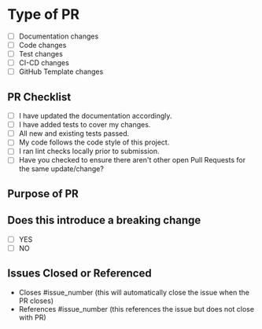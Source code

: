 # Type of PR

- [ ] Documentation changes
- [ ] Code changes
- [ ] Test changes
- [ ] CI-CD changes
- [ ] GitHub Template changes

## PR Checklist

<!-- Use the check list below to ensure your branch is ready for PR. -->

- [ ] I have updated the documentation accordingly.
- [ ] I have added tests to cover my changes.
- [ ] All new and existing tests passed.
- [ ] My code follows the code style of this project.
- [ ] I ran lint checks locally prior to submission.
- [ ] Have you checked to ensure there aren't other open Pull Requests for the same update/change?

## Purpose of PR
<!-- Concise description of the problem and the solution or the feature being added -->

## Does this introduce a breaking change

- [ ] YES
- [ ] NO

## Issues Closed or Referenced

- Closes #issue_number (this will automatically close the issue when the PR closes)
- References #issue_number (this references the issue but does not close with PR)
